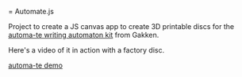 = Automate.js

Project to create a JS canvas app to create 3D printable discs for the [automa-te writing automaton kit](http://www.japantrendshop.com/otona-no-kagaku-maywa-denki-automate-auto-writer-hand-p-2488.html) from Gakken.

Here's a video of it in action with a factory disc.

[automa-te demo](http://www.mobypicture.com/user/makenai/view/17707163)
